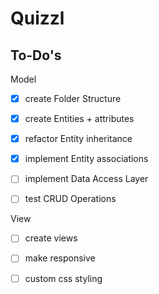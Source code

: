 # Quizzl

## To-Do's

Model
- [x] create Folder Structure
- [x] create Entities + attributes
- [x] refactor Entity inheritance
- [x] implement Entity associations
- [ ] implement Data Access Layer 
- [ ] test CRUD Operations


View
- [ ] create views
- [ ] make responsive
- [ ] custom css styling 


